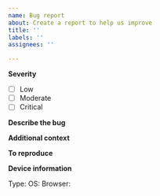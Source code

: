 ```yaml
---
name: Bug report
about: Create a report to help us improve
title: ''
labels: ''
assignees: ''

---
```


**Severity**
<!--Low: there's an easy workaround that your team has already implemented, bug does not impact your project timeline--->
<!--Moderate: there is a workaround that your team can implement but it may be less than optimal, your project timeline is being impacted by this issue--->
<!--Critical: the bug is a blocker and must be addressed immediately--->
- [ ] Low
- [ ] Moderate
- [ ] Critical

**Describe the bug**
<!--A clear and concise description of what the bug is and how it differs from expected behaviour. Please include screenshots if applicable --->

**Additional context**
<!--Add any other context about the problem here.--->

**To reproduce**
<!--Steps to reproduce the behavior:
    1. Go to '...'
    2. Click on '....'
    3. Scroll down to '....'
    4. See error
--->

**Device information**
<!-- Type: desktop or mobile? Please include versions of the OS and browser as well --->
Type: 
OS:
Browser:
